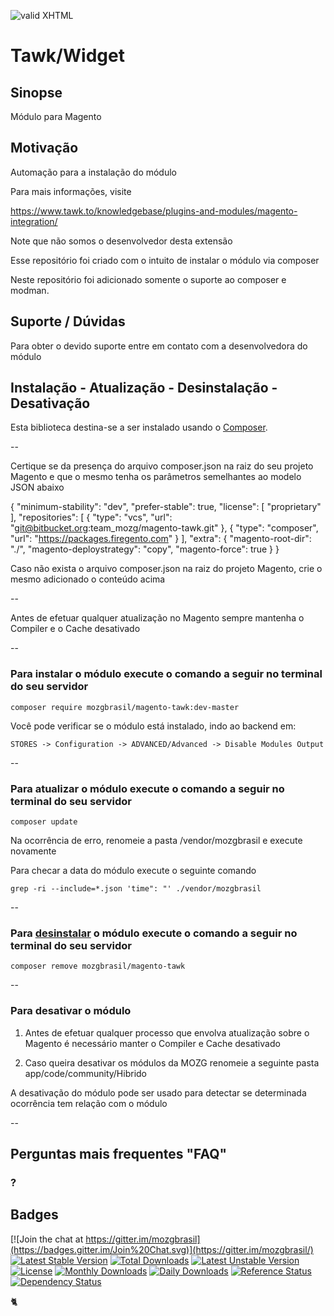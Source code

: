 [checkmark]: https://raw.githubusercontent.com/mozgbrasil/mozgbrasil.github.io/master/assets/images/logos/logo_32_32.png "MOZG"
![valid XHTML][checkmark]

[psr4]: http://www.php-fig.org/psr/psr-4/
[getcomposer]: https://getcomposer.org/
[uninstall-mods]: https://getcomposer.org/doc/03-cli.md#remove

# Tawk/Widget

## Sinopse

Módulo para Magento

## Motivação

Automação para a instalação do módulo

Para mais informações, visite

https://www.tawk.to/knowledgebase/plugins-and-modules/magento-integration/

Note que não somos o desenvolvedor desta extensão

Esse repositório foi criado com o intuito de instalar o módulo via composer

Neste repositório foi adicionado somente o suporte ao composer e modman.

## Suporte / Dúvidas

Para obter o devido suporte entre em contato com a desenvolvedora do módulo

## Instalação - Atualização - Desinstalação - Desativação

Esta biblioteca destina-se a ser instalado usando o [Composer][getcomposer].

--

Certique se da presença do arquivo composer.json na raiz do seu projeto Magento e que o mesmo tenha os parâmetros semelhantes ao modelo JSON abaixo

{
  "minimum-stability": "dev",
  "prefer-stable": true,
  "license": [
    "proprietary"
  ],
  "repositories": [
    {
      "type": "vcs",
      "url":  "git@bitbucket.org:team_mozg/magento-tawk.git"
    },
    {
      "type": "composer",
      "url": "https://packages.firegento.com"
    }
  ],
  "extra": {
    "magento-root-dir": "./",
    "magento-deploystrategy": "copy",
    "magento-force": true
  }
}

Caso não exista o arquivo composer.json na raiz do projeto Magento, crie o mesmo adicionado o conteúdo acima

--

Antes de efetuar qualquer atualização no Magento sempre mantenha o Compiler e o Cache desativado

--

### Para instalar o módulo execute o comando a seguir no terminal do seu servidor

	composer require mozgbrasil/magento-tawk:dev-master

Você pode verificar se o módulo está instalado, indo ao backend em:

	STORES -> Configuration -> ADVANCED/Advanced -> Disable Modules Output

--

### Para atualizar o módulo execute o comando a seguir no terminal do seu servidor

	composer update

Na ocorrência de erro, renomeie a pasta /vendor/mozgbrasil e execute novamente

Para checar a data do módulo execute o seguinte comando

	grep -ri --include=*.json 'time": "' ./vendor/mozgbrasil

--

### Para [desinstalar][uninstall-mods] o módulo execute o comando a seguir no terminal do seu servidor

	composer remove mozgbrasil/magento-tawk

--

### Para desativar o módulo

1. Antes de efetuar qualquer processo que envolva atualização sobre o Magento é necessário manter o Compiler e Cache desativado

2. Caso queira desativar os módulos da MOZG renomeie a seguinte pasta app/code/community/Hibrido

A desativação do módulo pode ser usado para detectar se determinada ocorrência tem relação com o módulo

--

## Perguntas mais frequentes "FAQ"

### ?

## Badges

[![Join the chat at https://gitter.im/mozgbrasil](https://badges.gitter.im/Join%20Chat.svg)](https://gitter.im/mozgbrasil/)
[![Latest Stable Version](https://poser.pugx.org/mozgbrasil/magento-tawk/v/stable)](https://packagist.org/packages/mozgbrasil/magento-tawk)
[![Total Downloads](https://poser.pugx.org/mozgbrasil/magento-tawk/downloads)](https://packagist.org/packages/mozgbrasil/magento-tawk)
[![Latest Unstable Version](https://poser.pugx.org/mozgbrasil/magento-tawk/v/unstable)](https://packagist.org/packages/mozgbrasil/magento-tawk)
[![License](https://poser.pugx.org/mozgbrasil/magento-tawk/license)](https://packagist.org/packages/mozgbrasil/magento-tawk)
[![Monthly Downloads](https://poser.pugx.org/mozgbrasil/magento-tawk/d/monthly)](https://packagist.org/packages/mozgbrasil/magento-tawk)
[![Daily Downloads](https://poser.pugx.org/mozgbrasil/magento-tawk/d/daily)](https://packagist.org/packages/mozgbrasil/magento-tawk)
[![Reference Status](https://www.versioneye.com/php/mozgbrasil:magento-tawk/reference_badge.svg?style=flat-square)](https://www.versioneye.com/php/mozgbrasil:magento-tawk/references)
[![Dependency Status](https://www.versioneye.com/php/mozgbrasil:magento-tawk/1.0.0/badge?style=flat-square)](https://www.versioneye.com/php/mozgbrasil:magento-tawk/1.0.0)

:cat2:
